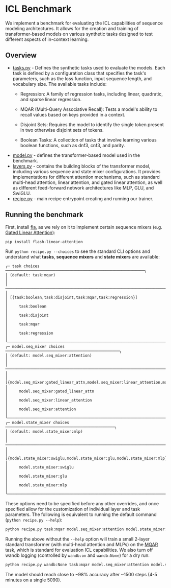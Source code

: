 # ICL Benchmark

We implement a benchmark for evaluating the ICL capabilities of sequence modeling architectures. It allows for the creation and training of transformer-based models on various synthetic tasks designed to test different aspects of in-context learning.

## Overview

- [tasks.py](./tasks.py) - Defines the synthetic tasks used to evaluate the models. Each task is defined by a configuration class that specifies the task's parameters, such as the loss function, input sequence length, and vocabulary size. The available tasks include:
    - Regression: A family of regression tasks, including linear, quadratic, and sparse linear regression.

    - MQAR (Multi-Query Associative Recall): Tests a model's ability to recall values based on keys provided in a context.

    - Disjoint Sets: Requires the model to identify the single token present in two otherwise disjoint sets of tokens.

    - Boolean Tasks: A collection of tasks that involve learning various boolean functions, such as dnf3, cnf3, and parity. 
- [model.py](./model.py) - defines the transformer-based model used in the benchmark. 
- [layers.py](./layers.py) - contains the building blocks of the transformer model, including various sequence and state mixer configurations. It provides implementations for different attention mechanisms, such as standard multi-head attention, linear attention, and gated linear attention, as well as different feed-forward network architectures like MLP, GLU, and SwiGLU.
- [recipe.py](./recipe.py) - main recipe entrypoint creating and running our trainer.

## Running the benchmark

First, install [fla](https://github.com/fla-org/flash-linear-attention), as we rely on it to implement certain sequence mixers (e.g. [Gated Linear Attention](https://arxiv.org/abs/2312.06635)):

```sh
pip install flash-linear-attention
```

Run `python recipe.py --choices` to see the standard CLI options and understand what **tasks**, **sequence mixers** and **state mixers** are available:

```
╭─ task choices ─────────────────────────────────────────────────────────────╮
│ (default: task:mqar)                                                       │
│ ────────────────────────────────────────────────────────────────────────── │
│ [{task:boolean,task:disjoint,task:mqar,task:regression}]                   │
│     task:boolean                                                           │
│     task:disjoint                                                          │
│     task:mqar                                                              │
│     task:regression                                                        │
╰────────────────────────────────────────────────────────────────────────────╯
╭─ model.seq_mixer choices ──────────────────────────────────────────────────╮
│ (default: model.seq_mixer:attention)                                       │
│ ────────────────────────────────────────────────────────────────────────── │
│ [{model.seq_mixer:gated_linear_attn,model.seq_mixer:linear_attention,mode… │
│     model.seq_mixer:gated_linear_attn                                      │
│     model.seq_mixer:linear_attention                                       │
│     model.seq_mixer:attention                                              │
╰────────────────────────────────────────────────────────────────────────────╯
╭─ model.state_mixer choices ────────────────────────────────────────────────╮
│ (default: model.state_mixer:mlp)                                           │
│ ────────────────────────────────────────────────────────────────────────── │
│ [{model.state_mixer:swiglu,model.state_mixer:glu,model.state_mixer:mlp}]   │
│     model.state_mixer:swiglu                                               │
│     model.state_mixer:glu                                                  │
│     model.state_mixer:mlp                                                  │
╰────────────────────────────────────────────────────────────────────────────╯
```

These options need to be specified before any other overrides, and once specified allow for the customization of individual layer and task parameters. The following is equivalent to running the default command (`python recipe.py --help`): 

```sh
python recipe.py task:mqar model.seq_mixer:attention model.state_mixer:mlp --help
```

Running the above without the `--help` option will train a small 2-layer standard transformer (with multi-head attention and MLPs) on the [MQAR](https://arxiv.org/abs/2312.04927) task, which is standard for evaluation ICL capabilities. We also turn off wandb logging (controlled by `wandb:on` and `wandb:None`) for a dry run:


```sh
python recipe.py wandb:None task:mqar model.seq_mixer:attention model.state_mixer:mlp
```

The model should reach close to ~98% accuracy after ~1500 steps (4-5 minutes on a single 5090).